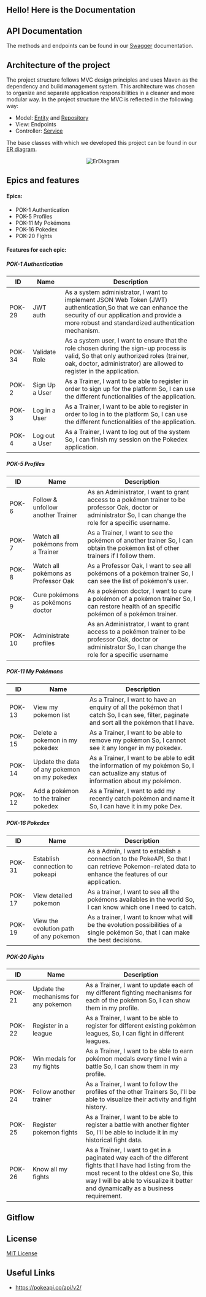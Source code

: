 ## Hello! Here is the Documentation

## API Documentation
The methods and endpoints can be found in our [Swagger](http://localhost:8080/swagger-ui/index.html) documentation.

## Architecture of the project

The project structure follows MVC design principles and uses Maven as the dependency and build management system. This architecture was chosen to organize and separate application responsibilities in a cleaner and more modular way.
In the project structure the MVC is reflected in the following way:

- Model: [Entity](https://github.com/Catadecasm/Pokemon-World/tree/develop/PokemonDemo/src/main/java/com/example/pokemondemo/entity) and [Repository](https://github.com/Catadecasm/Pokemon-World/tree/develop/PokemonDemo/src/main/java/com/example/pokemondemo/repository)
- View: Endpoints
- Controller: [Service](https://github.com/Catadecasm/Pokemon-World/tree/develop/PokemonDemo/src/main/java/com/example/pokemondemo/service)

The base classes with which we developed this project can be found in our [ER diagram]().
<p align="center"><img src="C:\Users\jude\Documents\pk3\Pokemon-World\PokemonDemo\documentation\Diagram.png" alt="ErDiagram"></p>




## Epics and features
#### Epics:

-  POK-1 Authentication
- POK-5 Profiles
- POK-11 My Pokémons
- POK-16 Pokedex
- POK-20 Fights
#### Features for each epic:

#####  POK-1 Authentication
| ID     | Name           | Description                                                                                                                                                                                                    |
|--------|----------------|----------------------------------------------------------------------------------------------------------------------------------------------------------------------------------------------------------------|
| POK-29 | JWT auth       | As a system administrator, I want to implement JSON Web Token (JWT) authentication,So that we can enhance the security of our application and provide a more robust and standardized authentication mechanism. |
| POK-34 | Validate Role  | As a system user, I want to ensure that the role chosen during the sign-up process is valid, So that only authorized roles (trainer, oak, doctor, administrator) are allowed to register in the application.   |
| POK-2  | Sign Up a User | As a Trainer, I want to  be able to register in order to sign up for the platform So, I can use the different functionalities of the application.                                                              |
| POK-3  | Log in a User  | As a Trainer, I want to  be able to register in order to log in to the platform So, I can use the different functionalities of the application.                                                                |
| POK-4  | Log out a User | As a Trainer, I want to  log out of the system So, I can finish my session on the Pokedex application.                                                                                                         |

#####  POK-5 Profiles
| ID     | Name                                | Description                                                                                                                                                       |
|--------|-------------------------------------|-------------------------------------------------------------------------------------------------------------------------------------------------------------------|
| POK-6  | Follow & unfollow another Trainer   | As an Administrator, I want to grant access to a pokémon trainer to be professor Oak, doctor or administrator So,  I can change the role for a specific username. |
| POK-7  | Watch all pokémons from a Trainer   | As a Trainer, I want to see the pokémon of another trainer So, I can obtain the pokémon list of other trainers if I follow them.                                  |
| POK-8  | Watch all pokémons as Professor Oak | As a Professor Oak, I want to see all pokémons of a pokémon trainer So,  I can see the list of pokémon's user.                                                    |
| POK-9  | Cure pokémons as pokémons doctor    | As a  pokémon doctor, I want to cure a pokémon of a pokémon trainer So, I can restore health of an specific pokémon of a pokémon trainer.                         |
| POK-10 | Administrate profiles               | As an Administrator, I want to grant access to a pokémon trainer to be professor Oak, doctor or administrator So,  I can change the role for a specific username  |

#####  POK-11 My Pokémons
| ID     | Name                                         | Description                                                                                                                                   |
|--------|----------------------------------------------|-----------------------------------------------------------------------------------------------------------------------------------------------|
| POK-13 | View my pokemon list                         | As a Trainer, I want to have an enquiry of all the pokémon that I catch So, I can see, filter, paginate and sort all the pokémon that I have. |
| POK-15 | Delete a pokemon in my pokedex               | As a Trainer, I want to be able to remove my pokémon So, I cannot see it any longer in my pokedex.                                            |
| POK-14 | Update the data of any pokemon on my pokedex | As a Trainer, I want to be able to edit the information of my pokémon So, I can actualize any status of information about my pokémon.         |
| POK-12 | Add a pokémon to the trainer pokedex         | As a Trainer, I want to add my recently catch pokémon and name it So, I can have it in my poke Dex.                                           |

#####  POK-16 Pokedex
| ID     | Name                                   | Description                                                                                                                                          |
|--------|----------------------------------------|------------------------------------------------------------------------------------------------------------------------------------------------------|
| POK-31 | Establish connection to pokeapi        | As a Admin, I want to establish a connection to the PokeAPI, So that I can retrieve Pokemon-related data to enhance the features of our application. |
| POK-17 | View detailed pokemon                  | As a trainer, I want to see all the pokémons availables in the world So, I can know which one I need to catch.                                       |
| POK-19 | View the evolution path of any pokemon | As a trainer, I want to know what will be the evolution possibilities of a single pokémon So, that I can make the best decisions.                    |

#####  POK-20 Fights
| ID     | Name                                  | Description                                                                                                                                                                                                                              |
|--------|---------------------------------------|------------------------------------------------------------------------------------------------------------------------------------------------------------------------------------------------------------------------------------------|
| POK-21 | Update the mechanisms for any pokemon | As a Trainer, I want to  update each of my different fighting mechanisms for each of the pokémon So,  I can show them in my profile.                                                                                                     |
| POK-22 | Register in a league                  | As a Trainer, I want to  be able to register for different existing pokémon leagues, So,  I can fight in different leagues.                                                                                                              |
| POK-23 | Win medals for my fights              | As a Trainer, I want to  be able to earn pokémon medals every time I win a battle So,  I can show them in my profile.                                                                                                                    |
| POK-24 | Follow another trainer                | As a Trainer, I want to  follow the profiles of the other Trainers So,  I'll be able to visualize their activity and fight history.                                                                                                      |
| POK-25 | Register pokemon fights               | As a Trainer, I want to be able to register a battle with another fighter So,  I'll be able to include it in my historical fight data.                                                                                                   |
| POK-26 | Know all my fights                    | As a Trainer, I want to get in a paginated way each of the different fights that I have had listing from the most recent to the oldest one So, this way I will be able to visualize it better and dynamically as a business requirement. |

## Gitflow

## License

[MIT License](https://github.com/Catadecasm/Pokemon-World/blob/develop/LICENSE)

## Useful Links
- https://pokeapi.co/api/v2/
